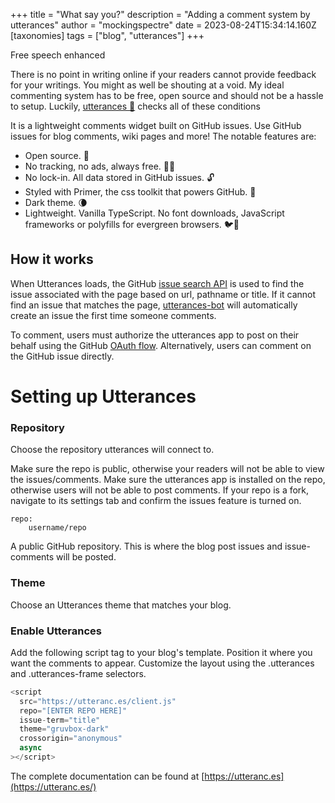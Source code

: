 +++
title = "What say you?"
description = "Adding a comment system by utterances"
author = "mockingspectre"
date = 2023-08-24T15:34:14.160Z
[taxonomies]
tags = ["blog", "utterances"]
+++

Free speech enhanced



There is no point in writing online if your readers cannot provide feedback for your writings. You might as well be shouting at a void. My ideal commenting system has to be free, open source and should not be a hassle to setup. Luckily, [utterances 🔮](https://github.com/utterance/utterances) checks all of these conditions

It is a lightweight comments widget built on GitHub issues. Use GitHub issues for blog comments, wiki pages and more! The notable features are:

- Open source. 🙌
- No tracking, no ads, always free. 📡🚫
- No lock-in. All data stored in GitHub issues. 🔓
- Styled with Primer, the css toolkit that powers GitHub. 💅
- Dark theme. 🌘
- Lightweight. Vanilla TypeScript. No font downloads, JavaScript frameworks or polyfills for evergreen browsers. 🐦🌲

## How it works

When Utterances loads, the GitHub [issue search API](https://developer.github.com/v3/search/#search-issues) is used to find the issue associated with the page based on url, pathname or title. If it cannot find an issue that matches the page, [utterances-bot](https://github.com/utterances-bot) will automatically create an issue the first time someone comments.

To comment, users must authorize the utterances app to post on their behalf using the GitHub [OAuth flow](https://developer.github.com/v3/oauth/#web-application-flow). Alternatively, users can comment on the GitHub issue directly.

# Setting up Utterances

### Repository

Choose the repository utterances will connect to.

Make sure the repo is public, otherwise your readers will not be able to view the issues/comments.
Make sure the utterances app is installed on the repo, otherwise users will not be able to post comments.
If your repo is a fork, navigate to its settings tab and confirm the issues feature is turned on.

```
repo:
    username/repo
```

A public GitHub repository. This is where the blog post issues and issue-comments will be posted.

### Theme

Choose an Utterances theme that matches your blog.

### Enable Utterances

Add the following script tag to your blog's template. Position it where you want the comments to appear. Customize the layout using the .utterances and .utterances-frame selectors.

```js
<script
  src="https://utteranc.es/client.js"
  repo="[ENTER REPO HERE]"
  issue-term="title"
  theme="gruvbox-dark"
  crossorigin="anonymous"
  async
></script>
```

The complete documentation can be found at [https://utteranc.es](https://utteranc.es/)
